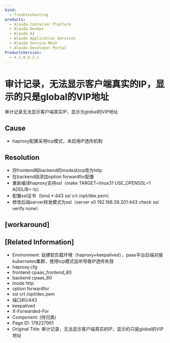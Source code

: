 ```yaml
---
kind:
  - Troubleshooting
products:
  - Alauda Container Platform
  - Alauda DevOps
  - Alauda AI
  - Alauda Application Services
  - Alauda Service Mesh
  - Alauda Developer Portal
ProductsVersion:
  - 4.1.0,4.2.x
---
```

<!-- A type of document that involves encountering a fault, diagnosing it, performing root cause analysis, and providing solutions. -->

# 审计记录，无法显示客户端真实的IP，显示的只是global的VIP地址

审计记录无法显示客户端真实IP，显示为global的VIP地址

## Cause
- haproxy配置采用tcp模式，未启用IP透传机制

## Resolution
- 将frontend和backend的mode从tcp改为http
- 在backend段添加option forwardfor配置
- 重新编译haproxy支持ssl（make TARGET=linux31 USE_OPENSSL=1 ADDLIB=-lz）
- 配置ssl证书（bind *:443 ssl crt /opt/dex.pem）
- 修改后端server转发模式为ssl（server s0 192.168.39.201:443 check ssl verify none）

## [workaround]

## [Related Information]
- Environment: 自建软负载环境（haproxy+keepalived），paas平台后端对接kubernetes集群，使用tcp模式监听导致IP透传失效
- haproxy.cfg
- frontend cpaas_frontend_80
- backend cpaas_80
- mode http
- option forwardfor
- ssl crt /opt/dex.pem
- 端口80/443
- keepalived
- X-Forwarded-For
- Component: (待归类)
- Page ID: 178227061
- Original Title: 审计记录，无法显示客户端真实的IP，显示的只是global的VIP地址
